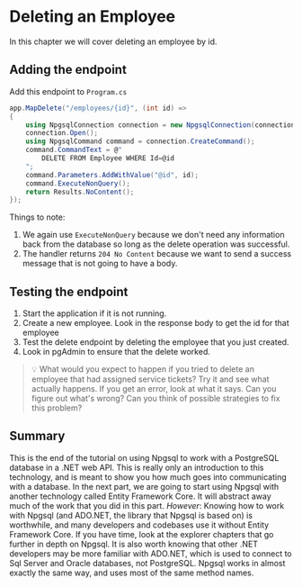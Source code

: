 # Deleting an Employee
In this chapter we will cover deleting an employee by id. 

## Adding the endpoint
Add this endpoint to `Program.cs`
``` csharp
app.MapDelete("/employees/{id}", (int id) =>
{
    using NpgsqlConnection connection = new NpgsqlConnection(connectionString);
    connection.Open();
    using NpgsqlCommand command = connection.CreateCommand();
    command.CommandText = @"
        DELETE FROM Employee WHERE Id=@id
    ";
    command.Parameters.AddWithValue("@id", id);
    command.ExecuteNonQuery();
    return Results.NoContent();
});
```
Things to note:
1. We again use `ExecuteNonQuery` because we don't need any information back from the database so long as the delete operation was successful. 
1. The handler returns `204 No Content` because we want to send a success message that is not going to have a body. 

## Testing the endpoint
1. Start the application if it is not running.
1. Create a new employee. Look in the response body to get the id for that employee
1. Test the delete endpoint by deleting the employee that you just created. 
1. Look in pgAdmin to ensure that the delete worked.

> :bulb: What would you expect to happen if you tried to delete an employee that had assigned service tickets? Try it and see what actually happens. If you get an error, look at what it says. Can you figure out what's wrong? Can you think of possible strategies to fix this problem?

## Summary
This is the end of the tutorial on using Npgsql to work with a PostgreSQL database in a .NET web API. This is really only an introduction to this technology, and is meant to show you how much goes into communicating with a database. In the next part, we are going to start using Npgsql with another technology called Entity Framework Core. It will abstract away much of the work that you did in this part. _However_: Knowing how to work with Npgsql (and ADO.NET, the library that Npgsql is based on) is worthwhile, and many developers and codebases use it without Entity Framework Core. If you have time, look at the explorer chapters that go further in depth on Npgsql. It is also worth knowing that other .NET developers may be more familiar with ADO.NET, which is used to connect to Sql Server and Oracle databases, not PostgreSQL. Npgsql works in almost exactly the same way, and uses most of the same method names.   